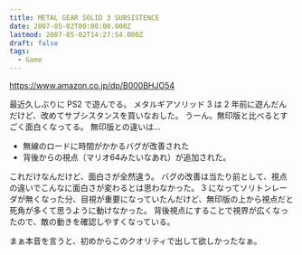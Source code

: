 ```yaml
---
title: METAL GEAR SOLID 3 SUBSISTENCE
date: 2007-05-02T00:00:00.000Z
lastmod: 2007-05-02T14:27:54.000Z
draft: false
tags:
  - Game
---
```


<https://www.amazon.co.jp/dp/B000BHJO54>

最近久しぶりに PS2 で遊んでる。 メタルギアソリッド 3 は 2 年前に遊んだんだけど、改めてサブシスタンスを買いなおした。 うーん。無印版と比べるとすごく面白くなってる。 無印版との違いは…

* 無線のロードに時間がかかるバグが改善された
* 背後からの視点（マリオ64みたいなあれ）が追加された。

これだけなんだけど、面白さが全然違う。 バグの改善は当たり前として、視点の違いでこんなに面白さが変わるとは思わなかった。 3 になってソリトンレーダが無くなった分、目視が重要になっていたんだけど、無印版の上から視点だと死角が多くて思うように動けなかった。 背後視点にすることで視界が広くなったので、敵の動きを確認しやすくなっている。

まぁ本音を言うと、初めからこのクオリティで出して欲しかったなぁ。
